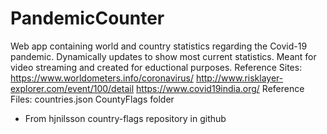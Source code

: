 # PandemicCounter
Web app containing world and country statistics regarding the Covid-19 pandemic. Dynamically updates to show most current statistics. Meant for video streaming and created for eductional purposes.
Reference Sites:
  https://www.worldometers.info/coronavirus/
  http://www.risklayer-explorer.com/event/100/detail
  https://www.covid19india.org/
Reference Files:
  countries.json
  CountyFlags folder
  - From hjnilsson country-flags repository in github
